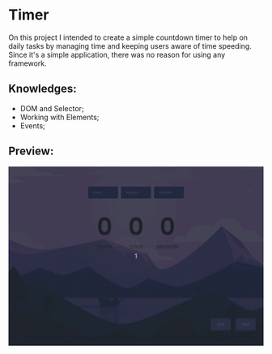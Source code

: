 # Timer

On this project I intended to create a simple countdown timer to help on daily tasks by managing time and keeping users aware of time speeding.
Since it's a simple application, there was no reason for using any framework.

## Knowledges:
- DOM and Selector;
- Working with Elements;
- Events;

## Preview:

![image](preview.gif)
